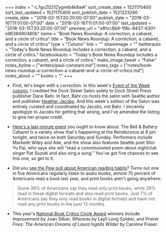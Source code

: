 +++
index = "-L7goZO21ZygmIb4k6wA"
sort_create_date = 1521170400
sort_last_updated = 1521170400
sort_publish_date = 1521223260
create_date = "2018-03-15T20:20:00-07:00"
publish_date = "2018-03-16T11:01:00-07:00"
date = "2018-03-16T11:01:00-07:00"
last_updated = "2018-03-15T20:20:00-07:00"
preview_url = "a91cc8b9-1f8c-8437-6301-e9638490480b"
name = "Book News Roundup: A correction, a cabaret, and a circle of critics"
title = "Book News Roundup: A correction, a cabaret, and a circle of critics"
type = "Column"
link = ""
shareimage = ""
twitterauto = "Today's Book News Roundup includes a correction, a cabaret, and a circle of critics."
facebookauto = "Today's Book News Roundup includes a correction, a cabaret, and a circle of critics."
make_image_tweet = "False"
notes_byline = ["writers/paul-constant.md"]
notes_tags = ["notes/book-news-roundup-a-correction-a-cabaret-and-a-circle-of-critics.md"]
notes_about = ""
books = ""
+++
* First, let's begin with a correction. In this week's [Event of the Week column](http://www.seattlereviewofbooks.com/notes/2018/03/12/literary-event-of-the-week-dock-street-salon-at-phinney-books/), I credited the Dock Street Salon solely to Dock Street Press publisher Dane Bahr. In fact, Bahr co-hosts the salon with Seattle author and publisher [Heather Jacobs](http://www.bigfictionmagazine.com/). And this week's edition of the Salon was entirely curated and coordinated by Jacobs, not Bahr. I sincerely apologize to Jacobs for getting that wrong, and I've amended the listing to give her proper credit.

* [Here's a last-minute event](http://www.therendezvous.rocks/event/bell-battery-cabaret-now-2018-03-18/) you ought to know about: The Bell & Battery Cabaret is a variety show that's happening at the Rendezvous at 8 pm tonight, and twice on both Saturday and Sunday. Performers include Markeith Wiley and Ade, and the show also features Seattle poet Shin Yu Pai, who says she will "read a commissioned poem about nightclub singer Pat Suzuki and also sing a song." You've got five chances to see this one, so get to it.

* Did you [see the Pew poll about American reading habits](http://www.pewresearch.org/fact-tank/2018/03/08/nearly-one-in-five-americans-now-listen-to-audiobooks/)? Turns out one in five Americans regularly listen to audio books, almost 75 percent of Americans read a book last year, and print books aren't going anywhere:

<blockquote>Some 39% of Americans say they read only print books, while 29% read in these digital formats and also read print books. Just 7% of Americans say they only read books in digital formats and have not read any print books in the past 12 months.</blockquote>

* This year's [National Book Critics Circle Award](https://themillions.com/2018/03/2017-national-book-critics-circle-award-winners.html) winners include *Improvement* by Joan Silber, *Whereas* by Layli Long Soldier, and *Prairie Fires: The American Dreams of Laura Ingalls Wilder* by Caroline Fraser.


